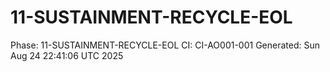 # 11-SUSTAINMENT-RECYCLE-EOL
Phase: 11-SUSTAINMENT-RECYCLE-EOL
CI: CI-AO001-001
Generated: Sun Aug 24 22:41:06 UTC 2025
